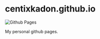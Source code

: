 
# centixkadon.github.io

![Github Pages](https://github.com/centixkadon/centixkadon.github.io/workflows/Github%20Pages/badge.svg)

My personal github pages.
